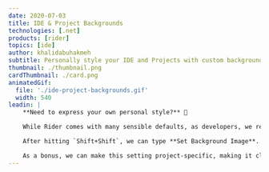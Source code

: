 ```yaml
---
date: 2020-07-03
title: IDE & Project Backgrounds
technologies: [.net]
products: [rider]
topics: [ide]
author: khalidabuhakmeh
subtitle: Personally style your IDE and Projects with custom background images
thumbnail: ./thumbnail.png
cardThumbnail: ./card.png
animatedGif:
  file: './ide-project-backgrounds.gif'
  width: 540
leadin: |
    **Need to express your own personal style?** 💅

    While Rider comes with many sensible defaults, as developers, we recognize that our IDE can be an extension of our personality. Luckily, for those inclined to customize our development experience,  Rider allows us to set the background on a per-project basis.

    After hitting `Shift+Shift`, we can type **Set Background Image**. From the Background Image dialog, we can select the image and how Rider will tile the image. We can also make the distinction between being the background of the editor and tools, or just the empty frame.

    As a bonus, we can make this setting project-specific, making it clear which projects we are currently working in through visual cues alone.
---
```

